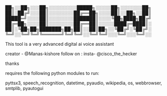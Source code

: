 # 
██╗░░██╗░░░██╗░░░░░░░░░█████╗░░░░░██╗░░░░░░░██╗
██║░██╔╝░░░██║░░░░░░░░██╔══██╗░░░░██║░░██╗░░██║
█████═╝░░░░██║░░░░░░░░███████║░░░░╚██╗████╗██╔╝
██╔═██╗░░░░██║░░░░░░░░██╔══██║░░░░░████╔═████║░
██║░╚██╗██╗███████╗██╗██║░░██║██╗░░╚██╔╝░╚██╔╝░
╚═╝░░╚═╝╚═╝╚══════╝╚═╝╚═╝░░╚═╝╚═╝░░░╚═╝░░░╚═╝░░

This tool is a very advanced digital ai voice assistant


creator - @Manas-kishore
follow on :
insta- @cisco_the_hecker

thanks


requires the following python modules to run:

pyttsx3, speech_recognition, datetime, pyaudio, wikipedia, os, webbrowser, smtplib, pyautogui
